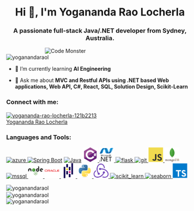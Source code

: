 
<!--
**yoganandaraol/yoganandaraol** is a ✨ _special_ ✨ repository because its `README.md` (this file) appears on your GitHub profile.

Here are some ideas to get you started:

- 🔭 I’m currently working on ...
- 🌱 I’m currently learning ...
- 👯 I’m looking to collaborate on ...
- 🤔 I’m looking for help with ...
- 💬 Ask me about ...
- 📫 How to reach me: ...
- 😄 Pronouns: ...
- ⚡ Fun fact: ...
-->

<h1 align="center">Hi 👋, I'm Yogananda Rao Locherla</h1>
<h3 align="center">A passionate full-stack Java/.NET developer from Sydney, Australia.</h3>
<img src="https://cdn.dribbble.com/users/1162077/screenshots/3848914/programmer.gif" align="right" alt="Code Monster" width="400" />

<p align="left"> <img src="https://komarev.com/ghpvc/?username=yoganandaraol&label=Profile%20views&color=0e75b6&style=flat" alt="yoganandaraol" /> </p>

- 🌱 I’m currently learning **AI Engineering**

- 💬 Ask me about **MVC and Restful APIs using .NET based Web applications, Web API, C#, React, SQL, Solution Design, Scikit-Learn**

<h3 align="left">Connect with me:</h3>
<div align="left">
<a href="https://linkedin.com/in/yogananda-rao-locherla-121b2213" target="blank"><img align="center" src="https://raw.githubusercontent.com/rahuldkjain/github-profile-readme-generator/master/src/images/icons/Social/linked-in-alt.svg" alt="yogananda-rao-locherla-121b2213" height="30" width="40" /></a>
</div>
<div>
<div align="left">

<div class="badge-base LI-profile-badge" data-locale="en_US" data-size="medium" data-theme="dark" data-type="VERTICAL" data-vanity="yogananda-rao-locherla-121b2213" data-version="v1"><a class="badge-base__link LI-simple-link" href="https://in.linkedin.com/in/yogananda-rao-locherla-121b2213?trk=profile-badge">Yogananda Rao Locherla</a></div>
              
</div>
<div align="right"> 
<h3 align="left">Languages and Tools:</h3>
<p align="left"> <a href="https://azure.microsoft.com/en-in/" target="_blank" rel="noreferrer"> <img src="https://www.vectorlogo.zone/logos/microsoft_azure/microsoft_azure-icon.svg" alt="azure" width="40" height="40"/> </a>
  <a href="https://spring.io/" target="_blank" rel="noreferrer"><img src="https://img.icons8.com/color/512/spring-logo.png" alt="Spring Boot" width="40" height="40"/></a>
   <a href="https://www.java.com/en/" target="_blank" rel="noreferrer"><img src="https://upload.wikimedia.org/wikipedia/en/thumb/3/30/Java_programming_language_logo.svg/800px-Java_programming_language_logo.svg.png" alt="Java" width="40" height="40"/></a>
 <a href="https://www.w3schools.com/cs/" target="_blank" rel="noreferrer"> <img src="https://raw.githubusercontent.com/devicons/devicon/master/icons/csharp/csharp-original.svg" alt="csharp" width="40" height="40"/> </a> <a href="https://dotnet.microsoft.com/" target="_blank" rel="noreferrer"> <img src="https://raw.githubusercontent.com/devicons/devicon/master/icons/dot-net/dot-net-original-wordmark.svg" alt="dotnet" width="40" height="40"/> </a> <a href="https://flask.palletsprojects.com/" target="_blank" rel="noreferrer"> <img src="https://www.vectorlogo.zone/logos/pocoo_flask/pocoo_flask-icon.svg" alt="flask" width="40" height="40"/> </a> <a href="https://git-scm.com/" target="_blank" rel="noreferrer"> <img src="https://www.vectorlogo.zone/logos/git-scm/git-scm-icon.svg" alt="git" width="40" height="40"/> </a> <a href="https://developer.mozilla.org/en-US/docs/Web/JavaScript" target="_blank" rel="noreferrer"> <img src="https://raw.githubusercontent.com/devicons/devicon/master/icons/javascript/javascript-original.svg" alt="javascript" width="40" height="40"/> </a> <a href="https://www.mongodb.com/" target="_blank" rel="noreferrer"> <img src="https://raw.githubusercontent.com/devicons/devicon/master/icons/mongodb/mongodb-original-wordmark.svg" alt="mongodb" width="40" height="40"/> </a> <a href="https://www.microsoft.com/en-us/sql-server" target="_blank" rel="noreferrer"> <img src="https://www.svgrepo.com/show/303229/microsoft-sql-server-logo.svg" alt="mssql" width="40" height="40"/> </a> <a href="https://nodejs.org" target="_blank" rel="noreferrer"> <img src="https://raw.githubusercontent.com/devicons/devicon/master/icons/nodejs/nodejs-original-wordmark.svg" alt="nodejs" width="40" height="40"/> </a> <a href="https://www.oracle.com/" target="_blank" rel="noreferrer"> <img src="https://raw.githubusercontent.com/devicons/devicon/master/icons/oracle/oracle-original.svg" alt="oracle" width="40" height="40"/> </a> <a href="https://pandas.pydata.org/" target="_blank" rel="noreferrer"> <img src="https://raw.githubusercontent.com/devicons/devicon/2ae2a900d2f041da66e950e4d48052658d850630/icons/pandas/pandas-original.svg" alt="pandas" width="40" height="40"/> </a> <a href="https://www.python.org" target="_blank" rel="noreferrer"> <img src="https://raw.githubusercontent.com/devicons/devicon/master/icons/python/python-original.svg" alt="python" width="40" height="40"/> </a> <a href="https://redux.js.org" target="_blank" rel="noreferrer"> <img src="https://raw.githubusercontent.com/devicons/devicon/master/icons/redux/redux-original.svg" alt="redux" width="40" height="40"/> </a> <a href="https://scikit-learn.org/" target="_blank" rel="noreferrer"> <img src="https://upload.wikimedia.org/wikipedia/commons/0/05/Scikit_learn_logo_small.svg" alt="scikit_learn" width="40" height="40"/> </a> <a href="https://seaborn.pydata.org/" target="_blank" rel="noreferrer"> <img src="https://seaborn.pydata.org/_images/logo-mark-lightbg.svg" alt="seaborn" width="40" height="40"/> </a> <a href="https://www.typescriptlang.org/" target="_blank" rel="noreferrer"> <img src="https://raw.githubusercontent.com/devicons/devicon/master/icons/typescript/typescript-original.svg" alt="typescript" width="40" height="40"/> </a> </p>

</div>
</div>
<div>
<img align="center" src="https://github-readme-stats.vercel.app/api?username=yoganandaraol&show_icons=true&locale=en" alt="yoganandaraol" />
</div>

<div>
<img align="center" src="https://github-readme-streak-stats.herokuapp.com/?user=yoganandaraol&" alt="yoganandaraol" />
</div>
<div>
<img align="left" src="https://github-readme-stats.vercel.app/api/top-langs?username=yoganandaraol&show_icons=true&locale=en&layout=compact" alt="yoganandaraol" />
</div>
</div>




